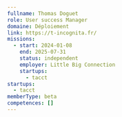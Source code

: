 ```yaml
---
fullname: Thomas Doguet
role: User success Manager
domaine: Déploiement
link: https://t-incognita.fr/
missions:
  - start: 2024-01-08
    end: 2025-07-31
    status: independent
    employer: Little Big Connection
    startups:
      - tacct
startups:
  - tacct
memberType: beta
competences: []
---
```

